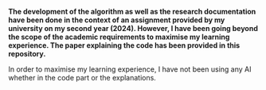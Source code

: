 **The development of the algorithm as well as the research documentation have been done in the context of an assignment provided by my university on my second year (2024). However, I have been going beyond the scope of the academic requirements to maximise my learning experience. The paper explaining the code has been provided in this repository.**

In order to maximise my learning experience, I have not been using any AI whether in the code part or the explanations.
